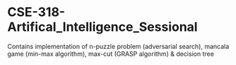 # CSE-318-Artifical_Intelligence_Sessional
Contains implementation of n-puzzle problem (adversarial search), mancala game (min-max algorithm), max-cut (GRASP algorithm) &amp; decision tree
